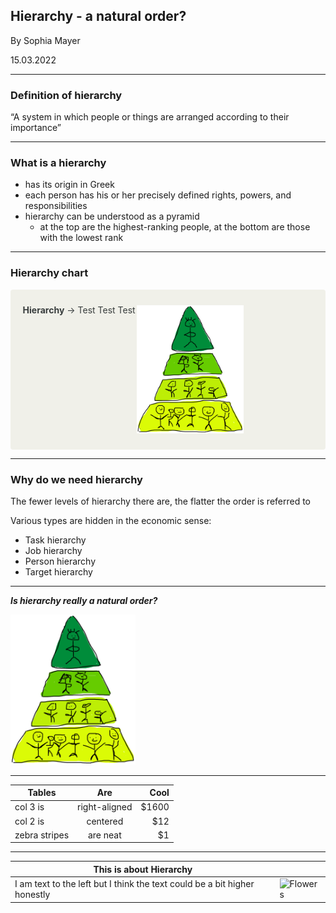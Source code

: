 ## Hierarchy - a natural order?

By Sophia Mayer

15.03.2022

---

### Definition of hierarchy

“A system in which people or things are arranged according to their importance”

---

### What is a hierarchy

- has its origin in Greek
- each person has his or her precisely defined rights, powers, and responsibilities
- hierarchy can be understood as a pyramid
  - at the top are the highest-ranking people, at the bottom are those with the lowest rank

---

### Hierarchy chart

<div class="warning" style='background-color:#F0F0E9; color:#383D3D; border-left: solid #718096 0px; border-radius: 4px;'>
<p style='padding:0.7em; margin-left:0.7em; display: inline-block;'>
<img src="Unbenannt.png" style="zoom:20%;  float:right; padding:0.7em"/>
<b>Hierarchy</b> &rarr; Test Test Test<br>
</p>
</div>

---

### Why do we need hierarchy

The fewer levels of hierarchy there are, the flatter the order is referred to

Various types are hidden in the economic sense:

- Task hierarchy
- Job hierarchy
- Person hierarchy
- Target hierarchy

---

**_Is hierarchy really a natural order?_**

<img src="Unbenannt.png" alt="Holacracy" width="200"/>

---

| Tables        |      Are      |  Cool |
| ------------- | :-----------: | ----: |
| col 3 is      | right-aligned | $1600 |
| col 2 is      |   centered    |   $12 |
| zebra stripes |   are neat    |    $1 |

---

| This is about Hierarchy                                                   |                            |
| ------------------------------------------------------------------------- | -------------------------- |
| I am text to the left but I think the text could be a bit higher honestly | ![Flowers](Operations.jpg) |
